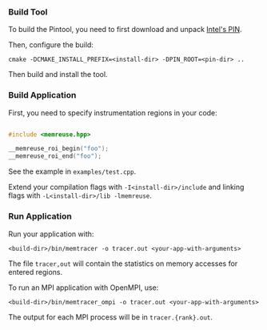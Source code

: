

### Build Tool

To build the Pintool, you need to first download and unpack [Intel's PIN](https://www.intel.com/content/www/us/en/developer/articles/tool/pin-a-binary-instrumentation-tool-downloads.html).

Then, configure the build:

```
cmake -DCMAKE_INSTALL_PREFIX=<install-dir> -DPIN_ROOT=<pin-dir> ..
```

Then build and install the tool.

### Build Application

First, you need to specify instrumentation regions in your code:

```cpp

#include <memreuse.hpp>

__memreuse_roi_begin("foo");
__memreuse_roi_end("foo");
```

See the example in `examples/test.cpp`.

Extend your compilation flags with `-I<install-dir>/include` and linking flags with `-L<install-dir>/lib -lmemreuse`.

### Run Application

Run your application with:

```
<build-dir>/bin/memtracer -o tracer.out <your-app-with-arguments>
```

The file `tracer,out` will contain the statistics on memory accesses for entered regions.

To run an MPI application with OpenMPI, use:

```
<build-dir>/bin/memtracer_ompi -o tracer.out <your-app-with-arguments>
```

The output for each MPI process will be in `tracer.{rank}.out`.


